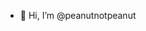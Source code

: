 - 👋 Hi, I’m @peanutnotpeanut

<!---
peanutnotpeanut/peanutnotpeanut is a ✨ special ✨ repository because its `README.md` (this file) appears on your GitHub profile.
You can click the Preview link to take a look at your changes.
--->

